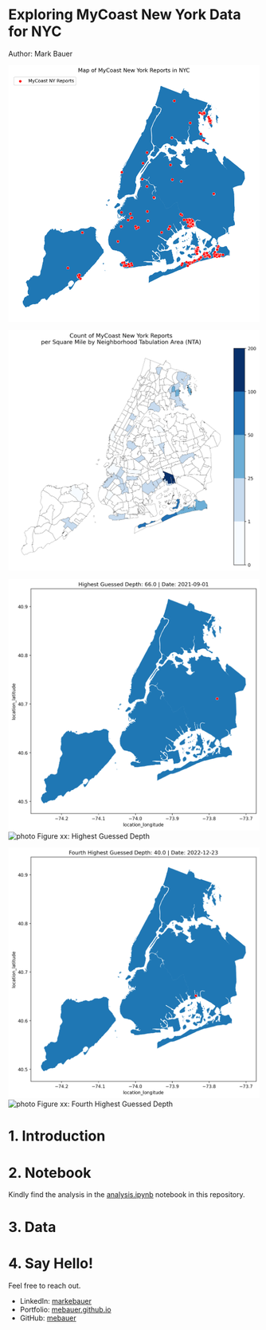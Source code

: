 # Exploring MyCoast New York Data for NYC
Author: Mark Bauer

![photo](figures/reports-nyc.png)

![photo](figures/cover-photo.png) 

![photo](figures/highest-depth.png)
![photo](https://report-images.nyc3.digitaloceanspaces.com/2023/06/21194127/20210901_221628-scaled.jpg)
Figure xx: Highest Guessed Depth

![photo](figures/fourth-highest-depth.png) 
![photo](https://report-images.nyc3.digitaloceanspaces.com/2023/01/09205934/mckee-164th-7_30-am.png)
Figure xx: Fourth Highest Guessed Depth

# 1. Introduction


# 2. Notebook 
Kindly find the analysis in the [analysis.ipynb](https://github.com/mebauer/mycoast-ny-data/blob/main/analysis.ipynb) notebook in this repository.

# 3. Data

# 4. Say Hello!
Feel free to reach out.
- LinkedIn: [markebauer](https://www.linkedin.com/in/markebauer/)   
- Portfolio: [mebauer.github.io](https://mebauer.github.io/)
- GitHub: [mebauer](https://github.com/mebauer)
